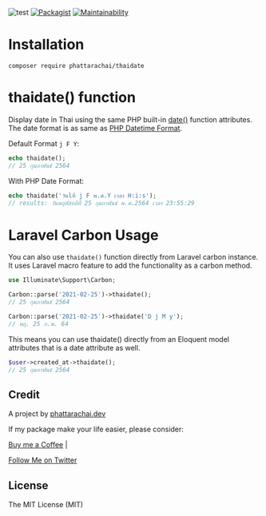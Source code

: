 ![test](https://github.com/github/docs/actions/workflows/main.yml/badge.svg)
[![Packagist](https://img.shields.io/packagist/dt/phattarachai/thaidate.svg)](https://github.com/phattarachai/line-notify/releases)
[![Maintainability](https://api.codeclimate.com/v1/badges/866379571541812960f6/maintainability)](https://codeclimate.com/github/phattarachai/thaidate/maintainability)

# <a id="installation"></a> Installation

```
composer require phattarachai/thaidate
```

# <a id="thaidate()"></a> thaidate() function

Display date in Thai using the same PHP built-in [date()](https://www.php.net/manual/en/function.date.php)
function attributes. The date format is as same
as [PHP Datetime Format](https://www.php.net/manual/en/datetime.format.php).

Default Format `j F Y`:

```php
echo thaidate();    
// 25 กุมภาพันธ์ 2564
```

With PHP Date Format:

```php
echo thaidate('วันlที่ j F พ.ศ.Y เวลา H:i:s');
// results: วันพฤหัสบดีที่ 25 กุมภาพันธ์ พ.ศ.2564 เวลา 23:55:29
```

# Laravel Carbon Usage

You can also use `thaidate()` function directly from Laravel carbon instance. It uses Laravel macro feature to add the
functionality as a carbon method.

```php
use Illuminate\Support\Carbon;

Carbon::parse('2021-02-25')->thaidate();
// 25 กุมภาพันธ์ 2564

Carbon::parse('2021-02-25')->thaidate('D j M y');
// พฤ. 25 ก.พ. 64
```

This means you can use thaidate() directly from an Eloquent model attributes that is a date attribute as well.

```php
$user->created_at->thaidate();
// 25 กุมภาพันธ์ 2564 
```

## Credit

A project by [phattarachai.dev](https://phattarachai.dev)

If my package make your life easier, please consider:

<a href="https://ko-fi.com/phattarachai#checkoutModal" target="_blank">Buy me a Coffee</a> |

<a href="https://twitter.com/phatchai" target="_blank">Follow Me on Twitter</a>

## License

The MIT License (MIT)

